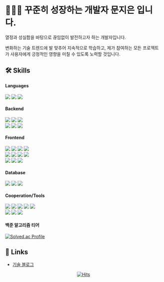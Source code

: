 <!--
**mjieun0956/mjieun0956** is a ✨ _special_ ✨ repository because its `README.md` (this file) appears on your GitHub profile.

Here are some ideas to get you started:

- 🔭 I’m currently working on ...
- 🌱 I’m currently learning ...
- 👯 I’m looking to collaborate on ...
- 🤔 I’m looking for help with ...
- 💬 Ask me about ...
- 📫 How to reach me: ...
- 😄 Pronouns: ...
- ⚡ Fun fact: ...
-->

# 🙋🏻‍♀️ 꾸준히 성장하는 개발자 문지은 입니다. 

열정과 성실함을 바탕으로 끊임없이 발전하고자 하는 개발자입니다. 

변화하는 기술 트렌드에 발 맞추어 지속적으로 학습하고, 제가 참여하는 모든 프로젝트가 사용자에게 긍정적인 영향을 미칠 수 있도록 노력할 것입니다.

## 🛠️ Skills
#### Languages
<div>
<img src="https://img.shields.io/badge/python-3776AB?style=for-the-badge&logo=python&logoColor=white">
<img src="https://img.shields.io/badge/javascript-F7DF1E?style=for-the-badge&logo=javascript&logoColor=black">
<img src="https://img.shields.io/badge/typescript-3178C6?style=for-the-badge&logo=typescript&logoColor=white">
</div>

#### Backend
<div>
<img src="https://img.shields.io/badge/django-092E20?style=for-the-badge&logo=django&logoColor=white">
<img src="https://img.shields.io/badge/nestJS-E0234E?style=for-the-badge&logo=nestJS&logoColor=white">
<img src="https://img.shields.io/badge/fastapi-009688?style=for-the-badge&logo=fastapi&logoColor=white">
</div>
<div>
<img src="https://img.shields.io/badge/prisma-2D3748?style=for-the-badge&logo=prisma&logoColor=white">
<img src="https://img.shields.io/badge/typeorm-262627?style=for-the-badge&logo=typeorm&logoColor=white">
<img src="https://img.shields.io/badge/supabase-#3FCF8E?style=for-the-badge&logo=supabase&logoColor=white">
</div>

#### Frontend
<div>
<img src="https://img.shields.io/badge/react-61DAFB?style=for-the-badge&logo=react&logoColor=black"> 
<img src="https://img.shields.io/badge/vue.js-4FC08D?style=for-the-badge&logo=vue.js&logoColor=white"> 
<img src="https://img.shields.io/badge/next.js-000000?style=for-the-badge&logo=nextdotjs&logoColor=white">
<img src="https://img.shields.io/badge/angular-0F0F11?style=for-the-badge&logo=angular&logoColor=white">
</div>
<div>
<img src="https://img.shields.io/badge/pwa-5A0FC8?style=for-the-badge&logo=pwa&logoColor=white">
<img src="https://img.shields.io/badge/ReactQuery-FF4154?style=for-the-badge&logo=ReactQuery&logoColor=white">
<img src="https://img.shields.io/badge/ZUSTAND-ECB63F?style=for-the-badge&logoColor=white">
<img src="https://img.shields.io/badge/mobx-FF9955?style=for-the-badge&logo=Mobx&logoColor=white">
</div>
<div>
<img src="https://img.shields.io/badge/Storybook-FF4785?style=for-the-badge&logo=Storybook&logoColor=white">
<img src="https://img.shields.io/badge/TAILWIND-06B6D4?style=for-the-badge&logo=tailwindcss&logoColor=white">
<img src="https://img.shields.io/badge/SCSS-CC6699?style=for-the-badge&logo=sass&logoColor=white">
</div>

#### Database
<div>
<img src="https://img.shields.io/badge/mysql-4479A1?style=for-the-badge&logo=mysql&logoColor=white">
<img src="https://img.shields.io/badge/sqlite-003B57?style=for-the-badge&logo=sqlite&logoColor=white">
<img src="https://img.shields.io/badge/postgresql-4169E1?style=for-the-badge&logo=postgresql&logoColor=white">
</div>

#### Cooperation/Tools
<div>
<img src="https://img.shields.io/badge/github-181717?style=for-the-badge&logo=github&logoColor=white">
<img src="https://img.shields.io/badge/git-F05032?style=for-the-badge&logo=git&logoColor=white">
<img src="https://img.shields.io/badge/JIRA-0052CC?style=for-the-badge&logo=jira&logoColor=white">
<img src="https://img.shields.io/badge/GITLAB-FC6D26?style=for-the-badge&logo=gitlab&logoColor=white">
<img src="https://img.shields.io/badge/NOTION-000000?style=for-the-badge&logo=notion&logoColor=white">
</div>
<div>
<img src="https://img.shields.io/badge/vscode-007ACC?style=for-the-badge&logo=visualstudiocode&logoColor=white">
<img src="https://img.shields.io/badge/postman-FF6C37?style=for-the-badge&logo=postman&logoColor=white">
<img src="https://img.shields.io/badge/FIGMA-F24E1E?style=for-the-badge&logo=figma&logoColor=white">
</div>

#### 백준 알고리즘 티어
<div>
  
<!--![Anurag's GitHub stats](https://github-readme-stats.vercel.app/api?username=mjieun0956&show_icons=true&theme=radical)-->

[![Solved.ac Profile](http://mazassumnida.wtf/api/generate_badge?boj=mun0956)](https://solved.ac/mun0956)

</div>

## 🔗 Links
- [기술 블로그](https://velog.io/@mjieun)

<div align="center">

[![Hits](https://hits.seeyoufarm.com/api/count/incr/badge.svg?url=https%3A%2F%2Fgithub.com%2Fji-eun-moon&count_bg=%233F9BDD&title_bg=%23555555&icon=&icon_color=%23E7E7E7&title=hits&edge_flat=false)](https://hits.seeyoufarm.com)

</div>


